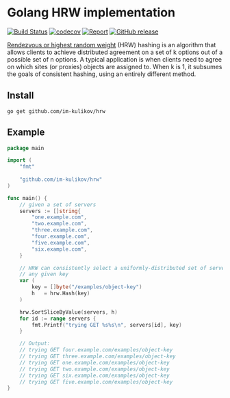 # Golang HRW implementation

[![Build Status](https://travis-ci.org/im-kulikov/hrw.svg?branch=master)](https://travis-ci.org/im-kulikov/hrw)
[![codecov](https://codecov.io/gh/im-kulikov/hrw/badge.svg)](https://codecov.io/gh/im-kulikov/hrw)
[![Report](https://goreportcard.com/badge/github.com/im-kulikov/hrw)](https://goreportcard.com/report/github.com/im-kulikov/hrw)
[![GitHub release](https://img.shields.io/github/release/im-kulikov/hrw.svg)](https://github.com/im-kulikov/hrw)

[Rendezvous or highest random weight](https://en.wikipedia.org/wiki/Rendezvous_hashing) (HRW) hashing is an algorithm that allows clients to achieve distributed agreement on a set of k options out of a possible set of n options. A typical application is when clients need to agree on which sites (or proxies) objects are assigned to. When k is 1, it subsumes the goals of consistent hashing, using an entirely different method.

## Install

`go get github.com/im-kulikov/hrw`

## Example

```go
package main

import (
	"fmt"
	
	"github.com/im-kulikov/hrw"
)

func main() {
	// given a set of servers
	servers := []string{
		"one.example.com",
		"two.example.com",
		"three.example.com",
		"four.example.com",
		"five.example.com",
		"six.example.com",
	}

	// HRW can consistently select a uniformly-distributed set of servers for
	// any given key
	var (
		key = []byte("/examples/object-key")
		h   = hrw.Hash(key)
	)

	hrw.SortSliceByValue(servers, h)
	for id := range servers {
		fmt.Printf("trying GET %s%s\n", servers[id], key)
	}

	// Output:
	// trying GET four.example.com/examples/object-key
	// trying GET three.example.com/examples/object-key
	// trying GET one.example.com/examples/object-key
	// trying GET two.example.com/examples/object-key
	// trying GET six.example.com/examples/object-key
	// trying GET five.example.com/examples/object-key
}
```